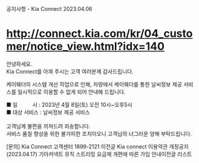 공지사항 - Kia Connect
2023.04.06
# http://connect.kia.com/kr/04_customer/notice_view.html?idx=140
안녕하세요.  
Kia Connect를 아껴 주시는 고객 여러분께 감사드립니다.  

케이웨더의 시스템 개선 작업으로 인해, 차량에서 케이웨더를 통한 날씨정보 제공 서비스를 일시적으로 이용할 수 없게 되어 안내해 드립니다.  

■ 일          시 : 2023년 4월 8일(토) 오전 10시~오후5시  
■ 대상 서비스 : 날씨정보 제공 서비스  
   
고객님께 불편을 끼쳐드려 죄송합니다.  
서비스 품질 향상을 위한 불가피한 조치이오니 고객님의 너그러운 양해 부탁드립니다.  

[문의] Kia Connect 고객센터 1899-2121
이전글 Kia connect 이용약관 개정공지 (2023.04.17)
기아커넥트 뮤직 스트리밍 요금제 개편에 따른 가입 안내이전글
리스트